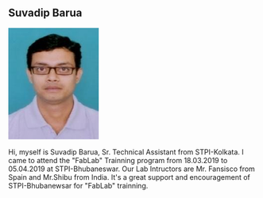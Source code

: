 ## Suvadip Barua
![Suvadip Barua](img/suvadipbarua.jpg "Suvadip Barua")

Hi, myself is Suvadip Barua, Sr. Technical Assistant from STPI-Kolkata.
I came to attend the "FabLab" Trainning program from 18.03.2019 to 05.04.2019 at STPI-Bhubaneswar.
Our Lab Intructors are Mr. Fansisco from Spain and Mr.Shibu from India.
It's a great support and encouragement of STPI-Bhubanewsar for "FabLab" trainning.

